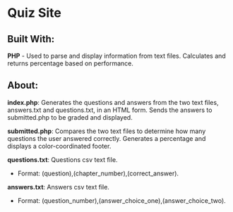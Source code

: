 # Quiz Site

## Built With:
**PHP** - Used to parse and display information from text files. Calculates and returns percentage based on performance.

## About:

**index.php**: Generates the questions and answers from the two text files, answers.txt and questions.txt, in an HTML form. Sends the answers to submitted.php to be graded and displayed.

**submitted.php**: Compares the two text files to determine how many questions the user answered correctly. Generates a percentage and displays a color-coordinated footer.

**questions.txt**: Questions csv text file.

- Format: (question),(chapter_number),(correct_answer).

**answers.txt**: Answers csv text file. 

- Format: (question_number),(answer_choice_one),(answer_choice_two).
